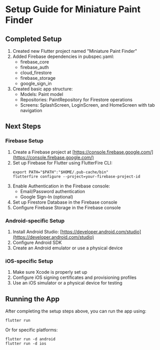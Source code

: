 # Setup Guide for Miniature Paint Finder

## Completed Setup

1. Created new Flutter project named "Miniature Paint Finder"
2. Added Firebase dependencies in pubspec.yaml:
   - firebase_core
   - firebase_auth
   - cloud_firestore
   - firebase_storage
   - google_sign_in
3. Created basic app structure:
   - Models: Paint model
   - Repositories: PaintRepository for Firestore operations
   - Screens: SplashScreen, LoginScreen, and HomeScreen with tab navigation

## Next Steps

### Firebase Setup

1. Create a Firebase project at [https://console.firebase.google.com/](https://console.firebase.google.com/)
2. Set up Firebase for Flutter using FlutterFire CLI:
   ```
   export PATH="$PATH":"$HOME/.pub-cache/bin"
   flutterfire configure --project=your-firebase-project-id
   ```
3. Enable Authentication in the Firebase console:
   - Email/Password authentication
   - Google Sign-In (optional)
4. Set up Firestore Database in the Firebase console
5. Configure Firebase Storage in the Firebase console

### Android-specific Setup

1. Install Android Studio: [https://developer.android.com/studio](https://developer.android.com/studio)
2. Configure Android SDK
3. Create an Android emulator or use a physical device

### iOS-specific Setup

1. Make sure Xcode is properly set up
2. Configure iOS signing certificates and provisioning profiles
3. Use an iOS simulator or a physical device for testing

## Running the App

After completing the setup steps above, you can run the app using:

```
flutter run
```

Or for specific platforms:

```
flutter run -d android
flutter run -d ios
``` 